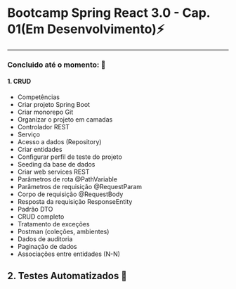 # Bootcamp Spring React 3.0 - Cap. 01(Em Desenvolvimento)⚡

---

### Concluido até o momento: 🚀

#### 1. CRUD 
* Competências
* Criar projeto Spring Boot
* Criar monorepo Git
* Organizar o projeto em camadas
* Controlador REST
* Serviço
* Acesso a dados (Repository)
* Criar entidades
* Configurar perfil de teste do projeto
* Seeding da base de dados
* Criar web services REST
* Parâmetros de rota @PathVariable
* Parâmetros de requisição @RequestParam
* Corpo de requisição @RequestBody
* Resposta da requisição ResponseEntity<T>
* Padrão DTO
* CRUD completo
* Tratamento de exceções
* Postman (coleções, ambientes)
* Dados de auditoria
* Paginação de dados
* Associações entre entidades (N-N)

## 2. Testes Automatizados 📃

